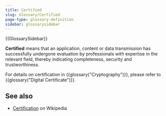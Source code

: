 ```yaml
---
title: Certified
slug: Glossary/Certified
page-type: glossary-definition
sidebar: glossarysidebar
---
```


{{GlossarySidebar}}

**Certified** means that an application, content or data transmission has successfully undergone evaluation by professionals with expertise in the relevant field, thereby indicating completeness, security and trustworthiness.

For details on certification in {{glossary("Cryptography")}}, please refer to {{glossary("Digital Certificate")}}.

## See also

- [Certification](https://en.wikipedia.org/wiki/Professional_certification#Computer_technology) on Wikipedia
